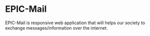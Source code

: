 # EPIC-Mail
EPIC-Mail is responsive web application that will helps our society to exchange messages/information over the internet.
